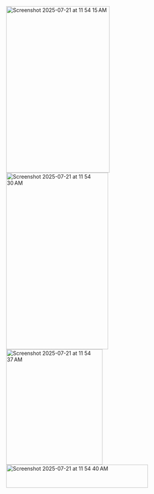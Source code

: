 <img width="278" height="446" alt="Screenshot 2025-07-21 at 11 54 15 AM" src="https://github.com/user-attachments/assets/3ba93442-6341-45cf-9f47-cf7bff89decc" />
<img width="274" height="473" alt="Screenshot 2025-07-21 at 11 54 30 AM" src="https://github.com/user-attachments/assets/abf3e5be-4e63-44dd-b82f-701f56e9b71a" />
<img width="259" height="309" alt="Screenshot 2025-07-21 at 11 54 37 AM" src="https://github.com/user-attachments/assets/f2319447-07f6-4c61-9f39-96c8622d3ad1" />
<img width="381" height="62" alt="Screenshot 2025-07-21 at 11 54 40 AM" src="https://github.com/user-attachments/assets/404abd09-c285-40d4-929c-0318c39e5f79" />
